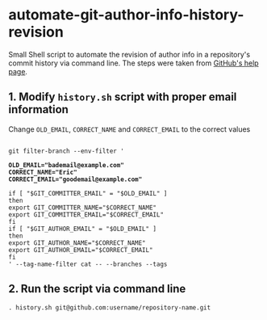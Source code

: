# automate-git-author-info-history-revision
Small Shell script to automate the revision of author info in a repository's commit history via command line. The steps were taken from [GitHub's help page](https://help.github.com/en/github/using-git/changing-author-info).

## 1. Modify `history.sh` script with proper email information

Change `OLD_EMAIL`, `CORRECT_NAME` and `CORRECT_EMAIL` to the correct values

<pre><code>
git filter-branch --env-filter '

<b>OLD_EMAIL="bademail@example.com"</b>
<b>CORRECT_NAME="Eric"</b>
<b>CORRECT_EMAIL="goodemail@example.com"</b>

if [ "$GIT_COMMITTER_EMAIL" = "$OLD_EMAIL" ]
then
export GIT_COMMITTER_NAME="$CORRECT_NAME"
export GIT_COMMITTER_EMAIL="$CORRECT_EMAIL"
fi
if [ "$GIT_AUTHOR_EMAIL" = "$OLD_EMAIL" ]
then
export GIT_AUTHOR_NAME="$CORRECT_NAME"
export GIT_AUTHOR_EMAIL="$CORRECT_EMAIL"
fi
' --tag-name-filter cat -- --branches --tags
</code></pre>

## 2. Run the script via command line
```
. history.sh git@github.com:username/repository-name.git
```
